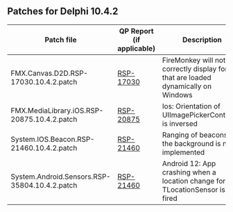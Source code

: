 ## Patches for Delphi 10.4.2

| Patch file                                        | QP Report (if applicable)                                      | Description                                                                                        |
| ------------------------------------------------- | -------------------------------------------------------------- | -------------------------------------------------------------------------------------------------- |
| FMX.Canvas.D2D.RSP-17030.10.4.2.patch             | [RSP-17030](https://quality.embarcadero.com/browse/RSP-17030)  | FireMonkey will not correctly display fonts that are loaded dynamically on Windows                 |
| FMX.MediaLibrary.iOS.RSP-20875.10.4.2.patch       | [RSP-20875](https://quality.embarcadero.com/browse/RSP-20875)  | Ios: Orientation of UIImagePickerController is inversed                                            |
| System.IOS.Beacon.RSP-21460.10.4.2.patch          | [RSP-21460](https://quality.embarcadero.com/browse/RSP-21460)  | Ranging of beacons in the background is not implemented                                            |
| System.Android.Sensors.RSP-35804.10.4.2.patch     | [RSP-21460](https://quality.embarcadero.com/browse/RSP-35804)  | Android 12: App crashing when a location change for a TLocationSensor is fired                     |

